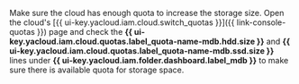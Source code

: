 
Make sure the cloud has enough quota to increase the storage size. Open the cloud's [{{ ui-key.yacloud.iam.cloud.switch_quotas }}]({{ link-console-quotas }}) page and check the **{{ ui-key.yacloud.iam.cloud.quotas.label_quota-name-mdb.hdd.size }}** and **{{ ui-key.yacloud.iam.cloud.quotas.label_quota-name-mdb.ssd.size }}** lines under **{{ ui-key.yacloud.iam.folder.dashboard.label_mdb }}** to make sure there is available quota for storage space.

